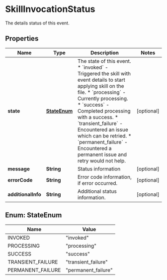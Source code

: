 

# SkillInvocationStatus

The details status of this event.

## Properties

| Name | Type | Description | Notes |
|------------ | ------------- | ------------- | -------------|
|**state** | [**StateEnum**](#StateEnum) | The state of this event.  * &#x60;invoked&#x60; - Triggered the skill with event details to start   applying skill on the file. * &#x60;processing&#x60; - Currently processing. * &#x60;success&#x60; - Completed processing with a success. * &#x60;transient_failure&#x60; - Encountered an issue which can be   retried. * &#x60;permanent_failure&#x60; -  Encountered a permanent issue and   retry would not help. |  [optional] |
|**message** | **String** | Status information |  [optional] |
|**errorCode** | **String** | Error code information, if error occurred. |  [optional] |
|**additionalInfo** | **String** | Additional status information. |  [optional] |



## Enum: StateEnum

| Name | Value |
|---- | -----|
| INVOKED | &quot;invoked&quot; |
| PROCESSING | &quot;processing&quot; |
| SUCCESS | &quot;success&quot; |
| TRANSIENT_FAILURE | &quot;transient_failure&quot; |
| PERMANENT_FAILURE | &quot;permanent_failure&quot; |



